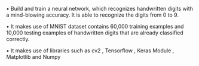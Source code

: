 •	Build and train a neural network, which recognizes handwritten digits with a mind-blowing accuracy. It is able to recognize the digits from 0 to 9.

•	It makes use of MNIST dataset contains 60,000 training examples and 10,000 testing examples of handwritten digits
that are already classified correctly.

•	It makes use of libraries such as cv2 , Tensorflow , Keras Module , Matplotlib and Numpy
